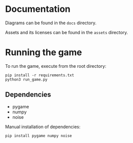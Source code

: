 # Documentation

Diagrams can be found in the `docs` directory.

Assets and its licenses can be found in the `assets` directory.

# Running the game

To run the game, execute from the root directory:

```
pip install -r requirements.txt
python3 run_game.py
```

## Dependencies

- pygame
- numpy
- noise

Manual installation of dependencies:

```
pip install pygame numpy noise
```
